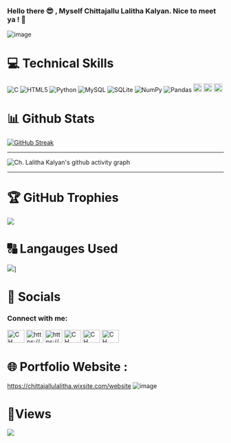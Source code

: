 ###   Hello there 😎 , Myself Chittajallu Lalitha Kalyan. Nice to meet ya ! 🤝

![image](https://user-images.githubusercontent.com/77020331/198872023-9fd4f566-a4ad-44c0-bea6-c04674239593.png)

# 💻 Technical Skills
![C](https://img.shields.io/badge/c-%2300599C.svg?style=for-the-badge&logo=c&logoColor=white)  ![HTML5](https://img.shields.io/badge/html5-%23E34F26.svg?style=for-the-badge&logo=html5&logoColor=white)  ![Python](https://img.shields.io/badge/python-3670A0?style=for-the-badge&logo=python&logoColor=ffdd54)      ![MySQL](https://img.shields.io/badge/mysql-%2300f.svg?style=for-the-badge&logo=mysql&logoColor=white) ![SQLite](https://img.shields.io/badge/sqlite-%2307405e.svg?style=for-the-badge&logo=sqlite&logoColor=white) ![NumPy](https://img.shields.io/badge/numpy-%23013243.svg?style=for-the-badge&logo=numpy&logoColor=white) ![Pandas](https://img.shields.io/badge/pandas-%23150458.svg?style=for-the-badge&logo=pandas&logoColor=white)
<img src="https://img.shields.io/badge/Github-%23121011?style=plastic&logo=github&logoColor=white" height=20>
<img src="https://img.shields.io/badge/Visual_Studio_Code-0078D4?style=plastic&logo=visual%20studio%20code&logoColor=white" height=20>
<img src="https://img.shields.io/badge/PowerBI-F2C811?style=plastic&logo=Power%20BI&logoColor=black" height=20>


# 📊 Github Stats
[![GitHub Streak](https://streak-stats.demolab.com/?user=kalyan0309&theme=radical)](https://git.io/streak-stats)
<hr>

![Ch. Lalitha Kalyan's github activity graph](https://github-readme-activity-graph.cyclic.app/graph?username=kalyan0309&bg_color=000000&color=ffffff&line=c800ff&point=ffffff&area=true&hide_border=true)

<hr>

# 🏆 GitHub Trophies
![](https://github-profile-trophy.vercel.app/?username=kalyan0309&theme=radical&no-frame=true&no-bg=false&margin-w=4)

# 🔠 Langauges Used
![](https://github-readme-stats.vercel.app/api/top-langs/?username=kalyan0309&langs_count=8&theme=radical)]

# 🔗 Socials
<h3 align="left">Connect with me:</h3>
<p align="left">
<a href="https://www.linkedin.com/in/ch-lalitha-kalyan-2273391aa" target="blank"><img align="center" src="https://raw.githubusercontent.com/rahuldkjain/github-profile-readme-generator/master/src/images/icons/Social/linked-in-alt.svg" alt="CH. LALITHA KALYAN" height="30" width="40" /></a>
  <a href="https://kaggle.com/https://www.kaggle.com/chlalithakalyan" target="blank"><img align="center" src="https://raw.githubusercontent.com/rahuldkjain/github-profile-readme-generator/master/src/images/icons/Social/kaggle.svg" alt="https://www.kaggle.com/chlalithakalyan" height="30" width="40" /></a>
<a href="https://medium.com/https://medium.com/@chittajallulalithakalyan38" target="blank"><img align="center" src="https://raw.githubusercontent.com/rahuldkjain/github-profile-readme-generator/master/src/images/icons/Social/medium.svg" alt="https://medium.com/@chittajallulalithakalyan38" height="30" width="40" /></a>
<a href="https://www.codechef.com/users/ck4873" target="blank"><img align="center" src="https://cdn.jsdelivr.net/npm/simple-icons@3.1.0/icons/codechef.svg" alt="CH. LALITHA KALYAN" height="30" width="40" /></a>
<a href="https://www.hackerrank.com/chittajallulali1" target="blank"><img align="center" src="https://raw.githubusercontent.com/rahuldkjain/github-profile-readme-generator/master/src/images/icons/Social/hackerrank.svg" alt="CH. LALITHA KALYAN" height="30" width="40" /></a>
<a href="https://leetcode.com/Kalyan_2003/" target="blank"><img align="center" src="https://raw.githubusercontent.com/rahuldkjain/github-profile-readme-generator/master/src/images/icons/Social/leet-code.svg" alt="CH. LALITHA KALYAN" height="30" width="40" /></a>
</p>

# 🌐 Portfolio Website :
https://chittajallulalitha.wixsite.com/website
![image](https://user-images.githubusercontent.com/77020331/225079640-eb14d2b7-31f1-415e-82f1-8ced2f8a1699.png)

# 👀Views
![](https://komarev.com/ghpvc/?username=kalyan0309&label=PROFILE+VIEWS)


